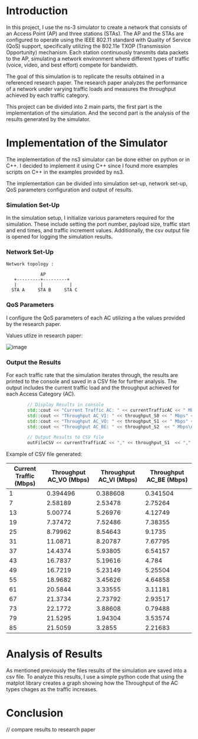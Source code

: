 # Introduction

In this project, I use the ns-3 simulator to create a network that consists of an Access Point (AP) and three stations (STAs). The AP and the STAs are configured to operate using the IEEE 802.11 standard with Quality of Service (QoS) support, specifically utilizing the 802.11e TXOP (Transmission Opportunity) mechanism. Each station continuously transmits data packets to the AP, simulating a network environment where different types of traffic (voice, video, and best effort) compete for bandwidth.

The goal of this simulation is to replicate the results obtained in a referenced research paper. The research paper analyzes the performance of a network under varying traffic loads and measures the throughput achieved by each traffic category. 

This project can be divided into 2 main parts, the first part is the implementation of the simulation. And the second part is the analysis of the results generated by the simulator.


# Implementation of the Simulator

The implementation of the ns3 simulator can be done either on python or in C++. I decided to implement it using C++ since I found more examples scripts on C++ in the examples provided by ns3.

The implementation can be divided into simulation set-up, network set-up, QoS parameters configuration and output of results.

### Simulation Set-Up

In the simulation setup, I initialize various parameters required for the simulation. These include setting the port number, payload size, traffic start and end times, and traffic increment values. Additionally, the csv output file is opened for logging the simulation results.

### Network Set-Up

```
Network topology :

             AP
   +---------+---------+
   |         |          |        
  STA A     STA B     STA C

```

### QoS Parameters 

I configure the QoS parameters of each AC utilizing a the values provided by the research paper.


Values utlize in research paper:


![image](https://github.com/bmw-ece-ntust/multimedia-wireless-network/assets/133529935/f3f01e75-8aca-427e-af0d-c0e3b2eac9d3)



### Output the Results

For each traffic rate that the simulation iterates through, the results are printed to the console and saved in a CSV file for further analysis. The output includes the current traffic load and the throughput achieved for each Access Category (AC).

```c++
        // Display Results in console
        std::cout << "Current Traffic AC: " << currentTrafficAC << " Mbps" << std::endl;
        std::cout << "Throughput AC_VI: " << throughput_S0 << " Mbps" << std::endl;
        std::cout << "Throughput AC_VO: " << throughput_S1 << " Mbps" << std::endl;
        std::cout << "Throughput AC_BE: " << throughput_S2  << " Mbps\n" << std::endl;

        // Output Results to CSV file
        outFileCSV << currentTrafficAC << "," << throughput_S1  << "," << throughput_S0 << "," << throughput_S2 << std::endl;
```



Example of CSV file generated:

| Current Traffic (Mbps) | Throughput AC_VO (Mbps) | Throughput AC_VI (Mbps) | Throughput AC_BE (Mbps) |
|------------------------|-------------------------|-------------------------|-------------------------|
| 1                      | 0.394496                | 0.388608                | 0.341504                |
| 7                      | 2.58189                 | 2.53478                 | 2.75264                 |
| 13                     | 5.00774                 | 5.26976                 | 4.12749                 |
| 19                     | 7.37472                 | 7.52486                 | 7.38355                 |
| 25                     | 8.79962                 | 8.54643                 | 9.1735                  |
| 31                     | 11.0871                 | 8.20787                 | 7.67795                 |
| 37                     | 14.4374                 | 5.93805                 | 6.54157                 |
| 43                     | 16.7837                 | 5.19616                 | 4.784                   |
| 49                     | 16.7219                 | 5.23149                 | 5.25504                 |
| 55                     | 18.9682                 | 3.45626                 | 4.64858                 |
| 61                     | 20.5844                 | 3.33555                 | 3.11181                 |
| 67                     | 21.3734                 | 2.73792                 | 2.93517                 |
| 73                     | 22.1772                 | 3.88608                 | 0.79488                 |
| 79                     | 21.5295                 | 1.94304                 | 3.53574                 |
| 85                     | 21.5059                 | 3.2855                  | 2.21683                 |





# Analysis of Results

As mentioned previously the files results of the simulation are saved into a csv file. To analyze this results, I use a simple python code that using the matplot library creates a graph showing how the Throughput of the AC types chages as the traffic increases.


# Conclusion

// compare results to research paper



